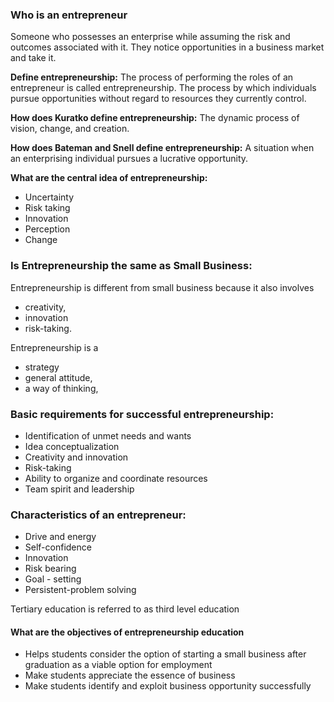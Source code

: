 ### Who is an entrepreneur

Someone who possesses an enterprise while assuming the risk and outcomes associated with it. 
They notice opportunities in a business market and take it.

**Define entrepreneurship:**
The process of performing the roles of an entrepreneur is called entrepreneurship.
The process by which individuals pursue opportunities without regard to resources they currently control. 

**How does Kuratko define entrepreneurship:**
The dynamic process of vision, change, and creation.

**How does Bateman and Snell define entrepreneurship:**
A situation when an enterprising individual pursues a lucrative opportunity. 


**What are the central idea of entrepreneurship:**
- Uncertainty
- Risk taking
- Innovation
- Perception
- Change

### Is Entrepreneurship the same as Small Business:

Entrepreneurship is different from small business because it also involves
- creativity,
- innovation
- risk-taking.

Entrepreneurship is a
- strategy
- general attitude,
- a way of thinking,

### Basic requirements for successful entrepreneurship:
- Identification of unmet needs and wants
- Idea conceptualization
- Creativity and innovation
- Risk-taking
- Ability to organize and coordinate resources
- Team spirit and leadership

### Characteristics of an entrepreneur:
- Drive and energy
- Self-confidence
- Innovation
- Risk bearing
- Goal - setting
- Persistent-problem solving


Tertiary education is referred to as third level education

#### What are the objectives of entrepreneurship education
- Helps students consider the option of starting a small business after graduation as a viable option for employment
- Make students appreciate the essence of business
- Make students identify and exploit business opportunity successfully
